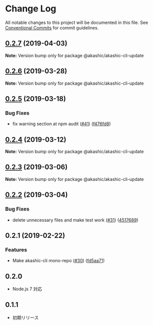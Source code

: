 # Change Log

All notable changes to this project will be documented in this file.
See [Conventional Commits](https://conventionalcommits.org) for commit guidelines.

## [0.2.7](https://github-com-akashic-cli/akashic-games/akashic-cli/compare/@akashic/akashic-cli-update@0.2.6...@akashic/akashic-cli-update@0.2.7) (2019-04-03)

**Note:** Version bump only for package @akashic/akashic-cli-update





## [0.2.6](https://github-com-akashic-cli/akashic-games/akashic-cli/compare/@akashic/akashic-cli-update@0.2.5...@akashic/akashic-cli-update@0.2.6) (2019-03-28)

**Note:** Version bump only for package @akashic/akashic-cli-update





## [0.2.5](https://github-com-akashic-cli/akashic-games/akashic-cli/compare/@akashic/akashic-cli-update@0.2.4...@akashic/akashic-cli-update@0.2.5) (2019-03-18)


### Bug Fixes

* fix warning section at npm audit ([#41](https://github-com-akashic-cli/akashic-games/akashic-cli/issues/41)) ([f476fd8](https://github-com-akashic-cli/akashic-games/akashic-cli/commit/f476fd8))





## [0.2.4](https://github-com-akashic-cli/akashic-games/akashic-cli/compare/@akashic/akashic-cli-update@0.2.3...@akashic/akashic-cli-update@0.2.4) (2019-03-12)

**Note:** Version bump only for package @akashic/akashic-cli-update





## [0.2.3](https://github-com-akashic-cli/akashic-games/akashic-cli/compare/@akashic/akashic-cli-update@0.2.2...@akashic/akashic-cli-update@0.2.3) (2019-03-06)

**Note:** Version bump only for package @akashic/akashic-cli-update





## [0.2.2](https://github-com-akashic-cli/akashic-games/akashic-cli/compare/@akashic/akashic-cli-update@0.2.1...@akashic/akashic-cli-update@0.2.2) (2019-03-04)


### Bug Fixes

* delete unnecessary files and make test work ([#31](https://github-com-akashic-cli/akashic-games/akashic-cli/issues/31)) ([4517689](https://github-com-akashic-cli/akashic-games/akashic-cli/commit/4517689))





## 0.2.1 (2019-02-22)


### Features

* Make akashic-cli mono-repo ([#30](https://github-com-akashic-cli/akashic-games/akashic-cli/issues/30)) ([fd5aa71](https://github-com-akashic-cli/akashic-games/akashic-cli/commit/fd5aa71))





## 0.2.0
* Node.js 7 対応

## 0.1.1
* 初期リリース
